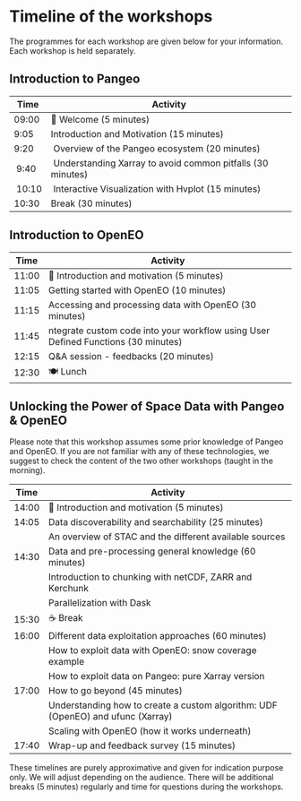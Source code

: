# Timeline of the workshops

The programmes for each workshop are given below for your information. Each workshop is held separately.

## Introduction to Pangeo

| Time | Activity | 
| ---- | -------- | 
| 09:00  | 👋 Welcome  (5 minutes) | 
| 9:05   | Introduction and Motivation (15 minutes) |
| 9:20   | Overview of the Pangeo ecosystem (20 minutes) |
| 9:40   | Understanding Xarray to avoid common pitfalls (30 minutes) |
| 10:10  | Interactive Visualization with Hvplot (15 minutes) |
| 10:30  | Break (30 minutes)  | |

## Introduction to OpenEO

| Time | Activity | 
| ---- | -------- | 
| 11:00 | 👋 Introduction and motivation (5 minutes) | 
| 11:05 | Getting started with OpenEO (10 minutes) | 
| 11:15 | Accessing and processing data with OpenEO (30 minutes) | 
| 11:45 | ntegrate custom code into your workflow using User Defined Functions (30 minutes) | 
| 12:15 | Q&A session - feedbacks (20 minutes) | 
| 12:30 | 🍽️ Lunch | 

## Unlocking the Power of Space Data with Pangeo & OpenEO

Please note that this workshop assumes some prior knowledge of Pangeo and OpenEO. If you are not familiar with any of these technologies, we suggest to check the content of the two other workshops (taught in the morning).

| Time | Activity | 
| ---- | -------- | 
| 14:00  | 👋 Introduction and motivation (5 minutes) | 
| 14:05 | Data discoverability and searchability (25 minutes) |
|  | An overview of STAC and the different available sources|
| 14:30 | Data and pre-processing general knowledge (60 minutes) |
|  | Introduction to chunking with netCDF, ZARR and Kerchunk |
|  | Parallelization with Dask |
| 15:30 |  ☕️ Break |
| 16:00 | Different data exploitation approaches (60 minutes) |
|  | How to exploit data with OpenEO: snow coverage example |
|  | How to exploit data on Pangeo: pure Xarray version |
| 17:00 | How to go beyond (45 minutes)|
|  | Understanding how to create a custom algorithm: UDF (OpenEO) and ufunc (Xarray) |
|  | Scaling with OpenEO (how it works underneath)  |
| 17:40 | Wrap-up and feedback survey (15 minutes)  |

These timelines are purely approximative and given for indication purpose only. We will adjust depending on the audience.
There will be additional breaks (5 minutes) regularly and time for questions during the workshops.

